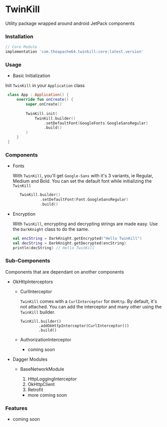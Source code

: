 # TwinKill

Utility package wrapped around android JetPack components

### Installation

```groovy
// Core Module
implementation 'com.theapache64.twinkill:core:latest.version'
```

### Usage

 - Basic Initialization
 
 Init `TwinKill` in your `Application` class
 
```kotlin
 class App : Application() {
     override fun onCreate() {
         super.onCreate()
         
         TwinKill.init(
             TwinKill.builder()
                 .setDefaultFont(GoogleFonts.GoogleSansRegular)
                 .build()
         )
     }
 }
```

### Components
   
 - Fonts
 
    With `TwinKill`, you'll get `Google-Sans` with it's 3 variants, ie Regular, Medium and Bold.
    You can set the default font while initializing the `TwinKill`
    
    ```kotlin
       TwinKill.builder()
                .setDefaultFont(Font.GoogleSansRegular)
                .build() 
    ```
 - Encryption
   
   With `TwinKill`, encrypting and decrypting strings are made easy. Use the `DarkKnight` class to do the same.   
   ```kotlin
   val encString = DarkKnight.getEncrypted("Hello TwinKill")
   val decString = DarkKnight.getDecrypted(encString)
   println(decString) // Hello TwinKill
   ```

    
### Sub-Components

Components that are dependant on another components
    
 - OkHttpInterceptors
    
    - CurlInterceptor
      
        `TwinKill` comes with a `CurlInterceptor` for `OkHttp`. By default, it's not attached.
        You can add the interceptor and many other using the `TwinKill` builder.
        
        ```kotin
        TwinKill.builder()
                .addOkHttpInterceptor(CurlInterceptor())
                .build()
        ```
    
    - AuthorizationInterceptor
    
        - coming soon
    
    
 - Dagger Modules
 
    - BaseNetworkModule
        
        1. HttpLoggingInterceptor
        2. OkHttpClient
        3. Retrofit    
       
        - more coming soon
        
 
### Features

 - coming soon